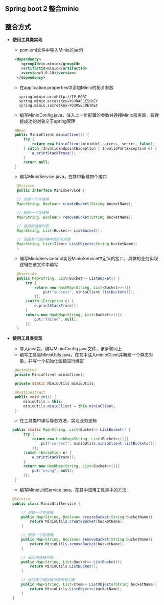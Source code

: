 ## Spring boot 2 整合minio

## 整合方式

- **使用工具类实现**
  -  pom.xml文件中导入Minio的jar包
  ```xml
   <dependency>
      <groupId>io.minio</groupId>
      <artifactId>minio</artifactId>
      <version>3.0.10</version>
    </dependency>
   ```
   - 在application.properties中添加Minio的相关参数
   ```text
      spring.minio.uri=http://IP:PORT
      spring.minio.accessKey=YOURACCESSKEY
      spring.minio.secretKey=YOURSECRETKEY
   ```
   - 编写MinioConfig.java，注入上一步配置的参数并连接Minio服务器，将连接成功的对象交于spring管理
   ```java
    @Bean
    public MinioClient minioClient() {
        try {
            return new MinioClient(minioUrl, access, secret, false);
        } catch (InvalidEndpointException | InvalidPortException e) {
            e.printStackTrace();
        }
        return null;
    }
  ```
  - 编写MinioService.java，在其中新建四个接口
  ```java
    @Service
    public interface MinioService {

    // 创建一个存储桶
    Map<String, Boolean> createBucket(String bucketName);

    // 删除一个存储桶
    Map<String, Boolean> removeBucket(String bucketName);

    // 返回存储桶列表
    Map<String, List<Bucket>> ListBucket();

    // 返回某个储存桶中的所有对象
    Map<String, List<Item>> ListObjects(String bucketName);
    }
  ```
  - 编写MinioServiceImpl实现MinioService中定义的接口，具体的业务实现逻辑在该文件中编写
  ```java
    @Override
    public Map<String, List<Bucket>> ListBucket() {
        try {
            return new HashMap<String, List<Bucket>>(){{
                put("success", minioClient.listBuckets());
            }};
        }catch (Exception e) {
            e.printStackTrace();
        }
        return new HashMap<String, List<Bucket>>(){{
            put("failed", null);
        }};
    }
  ```
  
 - **使用工具类实现**
   - 导入java包，编写MinioConfig.java文件，该步骤同上
   - 编写工具类MinioUtils.java，在其中注入minioClient并新建一个静态对象，并写一个初始化函数进行绑定
   ```java
    @Autowired
    private MinioClient minioClient;

    private static MinioUtils minioUtils;

    @PostConstruct
    public void ini() {
        minioUtils = this;
        minioUtils.minioClient = this.minioClient;
    }
   ```
   - 在工具类中编写静态方法，实现业务逻辑
   ```java
   public static Map<String, List<Bucket>> ListBucket() {
        try {
            return new HashMap<String, List<Bucket>>(){{
                put("correct", minioUtils.minioClient.listBuckets());
            }};
        }catch (Exception e) {
            e.printStackTrace();
        }
        return new HashMap<String, List<Bucket>>(){{
            put("wrong", null);
        }};
    }
    ```
    - 编写MinioUtilService.java，在其中调用工具类中的方法
    ```java
    @Service
    public class MinioUtilService {

        // 创建一个存储桶
        public Map<String, Boolean> createBucket(String bucketName){
            return MinioUtils.createBucket(bucketName);
        }
    
        // 删除一个存储桶
        public Map<String, Boolean> removeBucket(String bucketName){
            return MinioUtils.removeBucket(bucketName);
        }
    
        // 返回存储桶列表
        public Map<String, List<Bucket>> ListBucket(){
            return MinioUtils.ListBucket();
        }
    
        // 返回某个储存桶中的所有对象
        public Map<String, List<Item>> ListObjects(String bucketName){
            return MinioUtils.ListObjects(bucketName);
        }
    }
    ```
    
